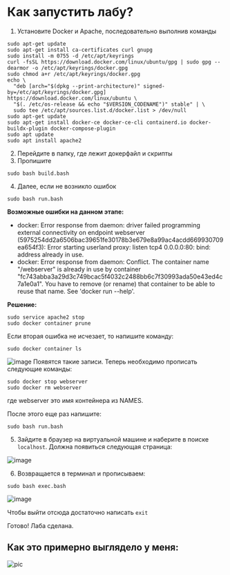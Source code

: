 # Как запустить лабу?
1) Установите Docker и Apache, последовательно выполнив команды

```
sudo apt-get update
sudo apt-get install ca-certificates curl gnupg
sudo install -m 0755 -d /etc/apt/keyrings
curl -fsSL https://download.docker.com/linux/ubuntu/gpg | sudo gpg --dearmor -o /etc/apt/keyrings/docker.gpg
sudo chmod a+r /etc/apt/keyrings/docker.gpg
echo \
  "deb [arch="$(dpkg --print-architecture)" signed-by=/etc/apt/keyrings/docker.gpg] https://download.docker.com/linux/ubuntu \
  "$(. /etc/os-release && echo "$VERSION_CODENAME")" stable" | \
  sudo tee /etc/apt/sources.list.d/docker.list > /dev/null
sudo apt-get update
sudo apt-get install docker-ce docker-ce-cli containerd.io docker-buildx-plugin docker-compose-plugin
sudo apt update
sudo apt install apache2
```

2) Перейдите в папку, где лежит докерфайл и скрипты
3) Пропишите
```
sudo bash build.bash
```
4) Далее, если не возникло ошибок
```
sudo bash run.bash
```
__Возможные ошибки на данном этапе:__

- docker: Error response from daemon: driver failed programming external connectivity on endpoint webserver (5975254dd2a6506bac39651fe30178b3e679e8a99ac4acdd669930709ea654f3): Error starting userland proxy: listen tcp4 0.0.0.0:80: bind: address already in use.
- docker: Error response from daemon: Conflict. The container name "/webserver" is already in use by container "fc743abba3a29d3c749bcac5f4032c2488bb6c7f30993ada50e43ed4c7a1e0a1". You have to remove (or rename) that container to be able to reuse that name.
See 'docker run --help'.

__Решение:__
```
sudo service apache2 stop
sudo docker container prune
```
Если вторая ошибка не исчезает, то напишите команду:
```
sudo docker container ls
```
![image](https://github.com/VeraKasianenko/Informatic_ICT/assets/112972833/fbbef553-ea17-4e7f-8d2a-c44ec93af5b1)
Появятся такие записи. Теперь необходимо прописать следующие команды:
```
sudo docker stop webserver
sudo docker rm webserver
```
где webserver это имя контейнера из NAMES.

После этого еще раз напишите:
```
sudo bash run.bash
```
5) Зайдите в браузер на виртуальной машине и наберите в поиске `localhost`. Должна появиться следующая страница:

![image](https://github.com/VeraKasianenko/Informatic_ICT/assets/112972833/4b74f9ba-9725-4277-947d-f1a671108a80)

6) Возвращается в терминал и прописываем:
```
sudo bash exec.bash
```
![image](https://github.com/VeraKasianenko/Informatic_ICT/assets/112972833/cdffffe0-1009-471f-8ce9-4adcd0792c62)

Чтобы выйти отсюда достаточно написать `exit`

Готово! Лаба сделана.

## Как это примерно выглядело у меня:

![pic](https://github.com/VeraKasianenko/Informatic_ICT/assets/112972833/5620aa3b-e044-4f62-b4d7-7d286187a3cb)
